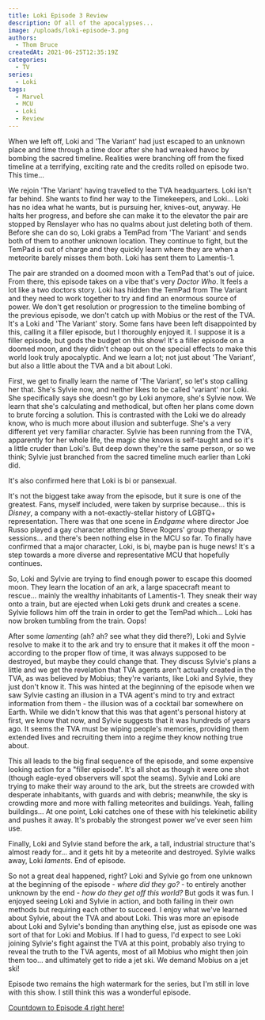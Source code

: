 ```yaml
---
title: Loki Episode 3 Review
description: Of all of the apocalypses...
image: /uploads/loki-episode-3.png
authors:
  - Thom Bruce
createdAt: 2021-06-25T12:35:19Z
categories:
  - TV
series:
  - Loki
tags:
  - Marvel
  - MCU
  - Loki
  - Review
---
```


When we left off, Loki and 'The Variant' had just escaped to an unknown place and time through a time door after she had wreaked havoc by bombing the sacred timeline. Realities were branching off from the fixed timeline at a terrifying, exciting rate and the credits rolled on episode two. This time...

<spoiler-warning>
<template>
<ul>
<li>Spoilers for Loki Episode 3</li>
</ul>
</template>
</spoiler-warning>

We rejoin 'The Variant' having travelled to the TVA headquarters. Loki isn't far behind. She wants to find her way to the Timekeepers, and Loki... Loki has no idea what he wants, but is pursuing her, knives-out, anyway. He halts her progress, and before she can make it to the elevator the pair are stopped by Renslayer who has no qualms about just deleting both of them. Before she can do so, Loki grabs a TemPad from 'The Variant' and sends both of them to another unknown location. They continue to fight, but the TemPad is out of charge and they quickly learn where they are when a meteorite barely misses them both. Loki has sent them to Lamentis-1.

<fountain-screenplay>
<template>
THE VARIANT
You idiot! This is Lamentis-1.

LOKI
I don't know what that means.

THE VARIANT
The moon that planet is about to crash into and destroy. Of all of the apocalypses saved on that TemPad, this is the worst! No one makes it off here.
</template>
</fountain-screenplay>

The pair are stranded on a doomed moon with a TemPad that's out of juice. From there, this episode takes on a vibe that's very _Doctor Who_. It feels a lot like a two doctors story. Loki has hidden the TemPad from The Variant and they need to work together to try and find an enormous source of power. We don't get resolution or progression to the timeline bombing of the previous episode, we don't catch up with Mobius or the rest of the TVA. It's a Loki and 'The Variant' story. Some fans have been left disappointed by this, calling it a filler episode, but I thoroughly enjoyed it. I suppose it is a filler episode, but gods the budget on this show! It's a filler episode on a doomed moon, and they didn't cheap out on the special effects to make this world look truly apocalyptic. And we learn a lot; not just about 'The Variant', but also a little about the TVA and a bit about Loki.

First, we get to finally learn the name of 'The Variant', so let's stop calling her that. She's Sylvie now, and neither likes to be called 'variant' nor Loki. She specifically says she doesn't go by Loki anymore, she's Sylvie now. We learn that she's calculating and methodical, but often her plans come down to brute forcing a solution. This is contrasted with the Loki we do already know, who is much more about illusion and subterfuge. She's a very different yet very familiar character. Sylvie has been running from the TVA, apparently for her whole life, the magic she knows is self-taught and so it's a little cruder than Loki's. But deep down they're the same person, or so we think; Sylvie just branched from the sacred timeline much earlier than Loki did.

It's also confirmed here that Loki is bi or pansexual.

<fountain-screenplay>
<template>
SYLVIE
You're a prince. Must have been would-be princesses... or perhaps another prince?

LOKI
A bit of both. I suspect the same as you.
</template>
</fountain-screenplay>

It's not the biggest take away from the episode, but it sure is one of the greatest. Fans, myself included, were taken by surprise because... this is _Disney_, a company with a not-exactly-stellar history of LGBTQ+ representation. There was that one scene in _Endgame_ where director Joe Russo played a gay character attending Steve Rogers' group therapy sessions... and there's been nothing else in the MCU so far. To finally have confirmed that a major character, Loki, is bi, maybe pan is huge news! It's a step towards a more diverse and representative MCU that hopefully continues.

So, Loki and Sylvie are trying to find enough power to escape this doomed moon. They learn the location of an ark, a large spacecraft meant to rescue... mainly the wealthy inhabitants of Lamentis-1. They sneak their way onto a train, but are ejected when Loki gets drunk and creates a scene. Sylvie follows him off the train in order to get the TemPad which... Loki has now broken tumbling from the train. Oops!

After some _lamenting_ (ah? ah? see what they did there?), Loki and Sylvie resolve to make it to the ark and try to ensure that it makes it off the moon - according to the proper flow of time, it was always supposed to be destroyed, but maybe they could change that. They discuss Sylvie's plans a little and we get the revelation that TVA agents aren't actually created in the TVA, as was believed by Mobius; they're variants, like Loki and Sylvie, they just don't know it. This was hinted at the beginning of the episode when we saw Sylvie casting an illusion in a TVA agent's mind to try and extract information from them - the illusion was of a cocktail bar somewhere on Earth. While we didn't know that this was that agent's personal history at first, we know that now, and Sylvie suggests that it was hundreds of years ago. It seems the TVA must be wiping people's memories, providing them extended lives and recruiting them into a regime they know nothing true about.

This all leads to the big final sequence of the episode, and some expensive looking action for a "filler episode". It's all shot as though it were one shot (though eagle-eyed observers will spot the seams). Sylvie and Loki are trying to make their way around to the ark, but the streets are crowded with desperate inhabitants, with guards and with debris; meanwhile, the sky is crowding more and more with falling meteorites and buildings. Yeah, falling buildings... At one point, Loki catches one of these with his telekinetic ability and pushes it away. It's probably the strongest power we've ever seen him use.

Finally, Loki and Sylvie stand before the ark, a tall, industrial structure that's almost ready for... and it gets hit by a meteorite and destroyed. Sylvie walks away, Loki _laments_. End of episode.

So not a great deal happened, right? Loki and Sylvie go from one unknown at the beginning of the episode - _where did they go?_ - to entirely another unknown by the end - _how do they get off this world?_ But gods it was fun. I enjoyed seeing Loki and Sylvie in action, and both failing in their own methods but requiring each other to succeed. I enjoy what we've learned about Sylvie, about the TVA and about Loki. This was more an episode about Loki and Sylvie's bonding than anything else, just as episode one was sort of that for Loki and Mobius. If I had to guess, I'd expect to see Loki joining Sylvie's fight against the TVA at this point, probably also trying to reveal the truth to the TVA agents, most of all Mobius who might then join them too... and ultimately get to ride a jet ski. We demand Mobius on a jet ski!

Episode two remains the high watermark for the series, but I'm still in love with this show. I still think this was a wonderful episode.

[Countdown to Episode 4 right here!](/releases/loki-episode-4)